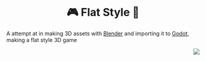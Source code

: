 <h1 align="center">
  🎮 Flat Style 🎴
</h1>

  A attempt at in making 3D assets with [Blender](https://github.com/blender/blender) and importing it to [Godot](https://github.com/godotengine/godot), making a flat style 3D game
  
<img align="right" src="https://raw.githubusercontent.com/Arthurcn96/Flat3D/master/assets/Flat.gif" />
